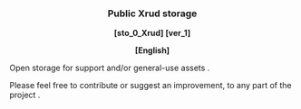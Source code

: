 <div align=center><h3><b>
Public Xrud storage
</b></h3><b>
[sto_0_Xrud] [ver_1]

[English]
</b></div>


Open storage for support and/or general-use assets .

Please feel free to contribute or suggest an improvement, to any part of the project .
